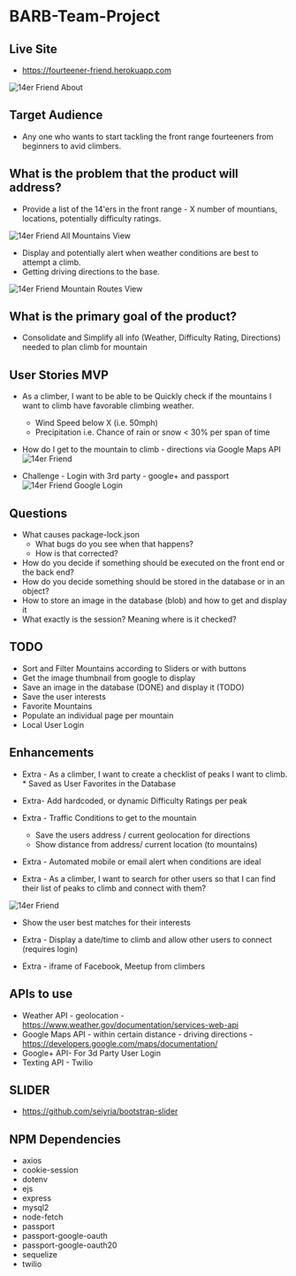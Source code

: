 # BARB-Team-Project

## Live Site
- https://fourteener-friend.herokuapp.com

![14er Friend About](14erAbout.png)

## Target Audience
 * Any one who wants to start tackling the front range fourteeners from beginners to avid climbers.

## What is the problem that the product will address?
 * Provide a list of the 14'ers in the front range - X number of mountians, locations, potentially difficulty ratings.

 ![14er Friend All Mountains View](14erFriendMtns.png)

 * Display and potentially alert when weather conditions are best to attempt a climb. 
 * Getting driving directions to the base.
 
 ![14er Friend Mountain Routes View](14erFriendTrailRoute.png)

## What is the primary goal of the product?
 * Consolidate and Simplify all info (Weather, Difficulty Rating, Directions) needed to plan climb for mountain

## User Stories MVP
* As a climber, I want to be able to be Quickly check if the mountains I want to climb have favorable climbing weather.
    * Wind Speed below X (i.e. 50mph)
    * Precipitation i.e. Chance of rain or snow < 30% per span of time

* How do I get to the mountain to climb - directions via Google Maps API
  ![14er Friend](14erFriendPref.png)

* Challenge - Login with 3rd party - google+ and passport 
![14er Friend Google Login](GoogleLogin.png)


## Questions
* What causes package-lock.json
   - What bugs do you see when that happens?
   - How is that corrected?
* How do you decide if something should be executed on the front end or the back end?
* How do you decide something should be stored in the database or in an object?
* How to store an image in the database (blob) and how to get and display it
* What exactly is the session?  Meaning where is it checked?

## TODO
* Sort and Filter Mountains according to Sliders or with buttons
* Get the image thumbnail from google to display
* Save an image in the database (DONE) and display it (TODO)
* Save the user interests
* Favorite Mountains
* Populate an individual page per mountain
* Local User Login

## Enhancements

* Extra - As a climber, I want to create a checklist of peaks I want to climb.
        * Saved as User Favorites in the Database

* Extra- Add hardcoded, or dynamic Difficulty Ratings per peak

* Extra - Traffic Conditions to get to the mountain
    - Save the users address / current geolocation for directions
    - Show distance from address/ current location (to mountains)

* Extra - Automated mobile or email alert when conditions are ideal

* Extra - As a climber, I want to search for other users so that I can find their list of peaks to climb and connect with them?

![14er Friend](14erFriendInterests.png)

- Show the user best matches for their interests

* Extra - Display a date/time to climb and allow other users to connect (requires login)

* Extra - iframe of Facebook, Meetup  from climbers


## APIs to use

* Weather API - geolocation - https://www.weather.gov/documentation/services-web-api
* Google Maps API - within certain distance - driving directions - https://developers.google.com/maps/documentation/
* Google+ API- For 3d Party User Login
* Texting API - Twilio

## SLIDER
* https://github.com/seiyria/bootstrap-slider

## NPM Dependencies
* axios
* cookie-session
* dotenv
* ejs
* express
* mysql2
* node-fetch
* passport
* passport-google-oauth
* passport-google-oauth20
* sequelize
* twilio
